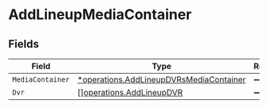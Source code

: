 # AddLineupMediaContainer


## Fields

| Field                                                                                             | Type                                                                                              | Required                                                                                          | Description                                                                                       |
| ------------------------------------------------------------------------------------------------- | ------------------------------------------------------------------------------------------------- | ------------------------------------------------------------------------------------------------- | ------------------------------------------------------------------------------------------------- |
| `MediaContainer`                                                                                  | [*operations.AddLineupDVRsMediaContainer](../../models/operations/addlineupdvrsmediacontainer.md) | :heavy_minus_sign:                                                                                | N/A                                                                                               |
| `Dvr`                                                                                             | [][operations.AddLineupDVR](../../models/operations/addlineupdvr.md)                              | :heavy_minus_sign:                                                                                | N/A                                                                                               |